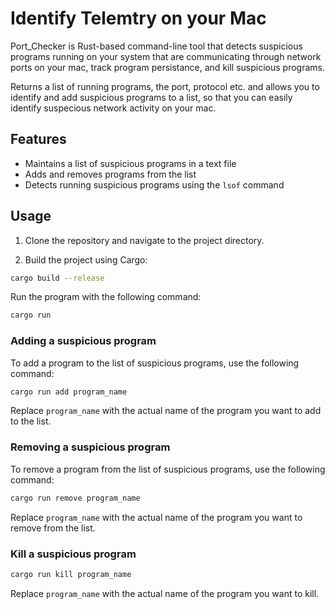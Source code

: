 # Identify Telemtry on your Mac

Port_Checker is Rust-based command-line tool that detects suspicious programs running on your system that are communicating through network ports on your mac, track program persistance, and kill suspicious programs.

Returns a list of running programs, the port, protocol etc. and allows you to identify and add suspicious programs to a list, so that you can easily identify suspecious network activity on your mac.

## Features

- Maintains a list of suspicious programs in a text file
- Adds and removes programs from the list
- Detects running suspicious programs using the `lsof` command

## Usage

1. Clone the repository and navigate to the project directory.

2. Build the project using Cargo:

```sh
cargo build --release
```

Run the program with the following command:
```sh
cargo run 
```

### Adding a suspicious program

To add a program to the list of suspicious programs, use the following command:
```sh
cargo run add program_name
```
Replace `program_name` with the actual name of the program you want to add to the list.

### Removing a suspicious program

To remove a program from the list of suspicious programs, use the following command:
```sh
cargo run remove program_name
```
Replace `program_name` with the actual name of the program you want to remove from the list.

### Kill a suspicious program
```sh
cargo run kill program_name
```
Replace `program_name` with the actual name of the program you want to kill.

